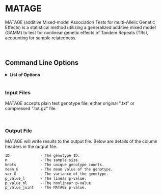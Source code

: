 # MATAGE
MATAGE (additive Mixed-model Association Tests for multi-Allelic Genetic Effects) is a statistical method utilizing a generalized additive mixed model (GAMM) to test for nonlinear genetic effects of Tandem Repeats (TRs), accounting for sample relatedness.

<br />

## Command Line Options

<details>
     <summary> <b>List of Options</b> </summary>

```
   --work_dir         
     A working directory.

   --log_dir
     Directory for storing the log files.

   --pheno_infile
     Directory for the phenotype file.

   --geno_infile
     Directory for the genotype file.

   --geno_start_col
     The column index at which the genotype data begins in the genotype file.

   --kins_infile
     Directory containing the kinship file. If no kinship matrix is required, set this to NULL.

   --outfile_dir
     Directory for storing the test result output files (not including the file name).

   --name
     The output file name, not including the file extension.

   --ID_name
     Name of the sample ID column in the phenotype file.

   --formula
     The model for the null hypothesis, including the phenotype and covariates but excluding genotype.

   --family
     A description of the distribution and link function to be used in the model. Either "gaussian(link = "identity")" for continuous outcome or "binomial(link = "logit")" for binary outcome.

   --null_model_file
     Directory for the null model RData file.

   --total_rows
     Total number of rows (genotypes) in the genotype file.

   --num_rows
     Number of rows (genotypes) to test per job.

   --max_jobs
     Maximum number of jobs to submit simultaneously.

```
</details>

<br /> 

### Input Files

MATAGE accepts plain text genotype file, either original ".txt" or compressed ".txt.gz" file.

<br />

### Output File

MATAGE will write results to the output file.
Below are details of the column headers in the output file.

```diff 
ID              - The genotype ID.
n               - The sample size.
knots           - The unique genotype counts.
mean_G          - The mean value of the genotype.
var_G           - The variance of the genotype.
p_value_l       - The linear p-value.
p_value_nl      - The nonlinear p-value.
p_value_joint   - The MATAGE p-value.
```

<br />
